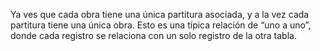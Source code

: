 Ya ves que cada obra tiene una única partitura asociada, y a la vez cada partitura tiene una única obra. Esto es una típica relación de “uno a uno”, donde cada registro se relaciona con un solo registro de la otra tabla. 


<div
  class='mu-erd'
  data-entities='{
    "obras": {
      "id_obra": {
        "type": "Integer",
        "pk": true
      },
      "nombre_cancion": {
        "type": "Text"
      },
      "id_partitura": {
        "type": "Integer",
        "pk": false,
        "fk": {
          "to": { "entity": "partituras", "column": "id_partitura" },
          "type": "one_to_one"
        }
      }
    },
    "partituras": {
      "id_partitura": {
        "type": "Integer",
        "pk": true
      },
      "codigo_opus": {
        "type": "Text"
      },
      "titulo": {
        "type": "Text"
      },
      "compositor": {
        "type": "Text"
      }
    }
  }'>
</div>